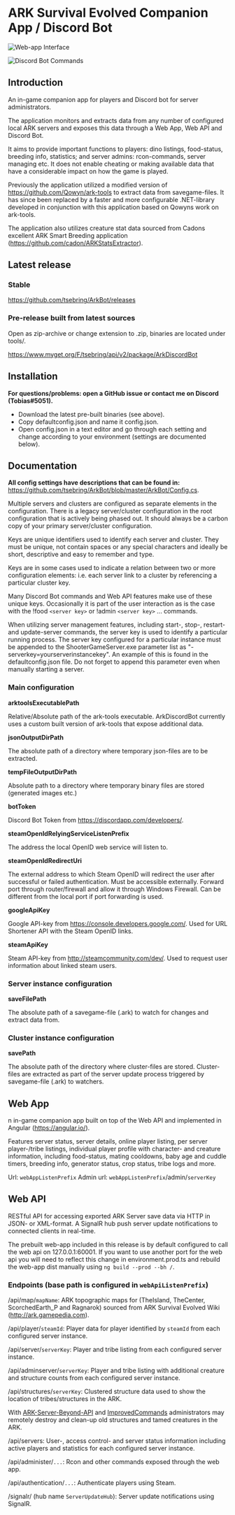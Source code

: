 # ARK Survival Evolved Companion App / Discord Bot

![Web-app Interface](https://cloud.githubusercontent.com/assets/408350/26307865/044f849a-3ef7-11e7-930f-9ac829e58d45.png)

![Discord Bot Commands](https://cloud.githubusercontent.com/assets/408350/25876839/0a91380c-3520-11e7-9172-3a7707cd4c56.png)

## Introduction

An in-game companion app for players and Discord bot for server administrators.

The application monitors and extracts data from any number of configured local ARK servers and exposes this data through a Web App, Web API and Discord Bot.

It aims to provide important functions to players: dino listings, food-status, breeding info, statistics; and server admins: rcon-commands, server managing etc. It does not enable cheating or making available data that have a considerable impact on how the game is played.

Previously the application utilized a modified version of https://github.com/Qowyn/ark-tools to extract data from savegame-files. It has since been replaced by a faster and more configurable .NET-library developed in conjunction with this application based on Qowyns work on ark-tools.

The application also utilizes creature stat data sourced from Cadons excellent ARK Smart Breeding application (https://github.com/cadon/ARKStatsExtractor).

## Latest release
### Stable

https://github.com/tsebring/ArkBot/releases

### Pre-release built from latest sources
Open as zip-archive or change extension to .zip, binaries are located under tools/.

https://www.myget.org/F/tsebring/api/v2/package/ArkDiscordBot

## Installation
**For questions/problems: open a GitHub issue or contact me on Discord (Tobias#5051).**

* Download the latest pre-built binaries (see above).
* Copy defaultconfig.json and name it config.json.
* Open config.json in a text editor and go through each setting and change according to your environment (settings are documented below).

## Documentation

**All config settings have descriptions that can be found in:**
https://github.com/tsebring/ArkBot/blob/master/ArkBot/Config.cs.

Multiple servers and clusters are configured as separate elements in the configuration. There is a legacy server/cluster configuration in the root configuration that is actively being phased out. It should always be a carbon copy of your primary server/cluster configuration.

Keys are unique identifiers used to identify each server and cluster. They must be unique, not contain spaces or any special characters and ideally be short, descriptive and easy to remember and type. 

Keys are in some cases used to indicate a relation between two or more configuration elements: i.e. each server link to a cluster by referencing a particular cluster key.

Many Discord Bot commands and Web API features make use of these unique keys. Occasionally it is part of the user interaction as is the case with the !food `<server key>` or !admin `<server key>` ... commands.

When utilizing server management features, including start-, stop-, restart- and update-server commands, the server key is used to identify a particular running process. The server key configured for a particular instance must be appended to the ShooterGameServer.exe parameter list as "-serverkey=yourserverinstancekey". An example of this is found in the defaultconfig.json file. Do not forget to append this parameter even when manually starting a server.

### Main configuration

**arktoolsExecutablePath**

Relative/Absolute path of the ark-tools executable. ArkDiscordBot currently uses a custom built version of ark-tools that expose additional data.


**jsonOutputDirPath**

The absolute path of a directory where temporary json-files are to be extracted.


**tempFileOutputDirPath**

Absolute path to a directory where temporary binary files are stored (generated images etc.)


**botToken**

Discord Bot Token from https://discordapp.com/developers/.


**steamOpenIdRelyingServiceListenPrefix**

The address the local OpenID web service will listen to.


**steamOpenIdRedirectUri**

The external address to which Steam OpenID will redirect the user after successful or failed authentication. Must be accessible externally. Forward port through router/firewall and allow it through Windows Firewall. Can be different from the local port if port forwarding is used.


**googleApiKey**

Google API-key from https://console.developers.google.com/. Used for URL Shortener API with the Steam OpenID links.


**steamApiKey**

Steam API-key from http://steamcommunity.com/dev/. Used to request user information about linked steam users.


### Server instance configuration

**saveFilePath**

The absolute path of a savegame-file (.ark) to watch for changes and extract data from.


### Cluster instance configuration

**savePath**

The absolute path of the directory where cluster-files are stored. Cluster-files are extracted as part of the server update process triggered by savegame-file (.ark) to watchers.

## Web App

n in-game companion app built on top of the Web API and implemented in Angular (https://angular.io/). 

Features server status, server details, online player listing, per server player-/tribe listings, individual player profile with character- and creature information, including food-status, mating cooldowns, baby age and cuddle timers, breeding info, generator status, crop status, tribe logs and more. 

Url: `webAppListenPrefix`
Admin url: `webAppListenPrefix`/admin/`serverKey`

## Web API

RESTful API for accessing exported ARK Server save data via HTTP in JSON- or XML-format. A SignalR hub push server update notifications to connected clients in real-time.

The prebuilt web-app included in this release is by default configured to call the web api on 127.0.0.1:60001. If you want to use another port for the web api you will need to reflect this change in environment.prod.ts and rebuild the web-app dist manually using `ng build --prod --bh /`.

### Endpoints (base path is configured in `webApiListenPrefix`)

/api/map/`mapName`: ARK topographic maps for (TheIsland, TheCenter, ScorchedEarth_P and Ragnarok) sourced from ARK Survival Evolved Wiki (http://ark.gamepedia.com).

/api/player/`steamId`: Player data for player identified by `steamId` from each configured server instance.

/api/server/`serverKey`: Player and tribe listing from each configured server instance.

/api/adminserver/`serverKey`: Player and tribe listing with additional creature and structure counts from each configured server instance.

/api/structures/`serverKey`: Clustered structure data used to show the location of tribes/structures in the ARK.

With [ARK-Server-Beyond-API](https://github.com/tsebring/ARK-Server-Beyond-API) and [ImprovedCommands](https://github.com/tsebring/ImprovedCommands) administrators may remotely destroy and clean-up old structures and tamed creatures in the ARK.

/api/servers: User-, access control- and server status information including active players and statistics for each configured server instance.

/api/administer/`...`: Rcon and other commands exposed through the web app.

/api/authentication/`...`: Authenticate players using Steam.

/signalr/ (hub name `ServerUpdateHub`): Server update notifications using SignalR.